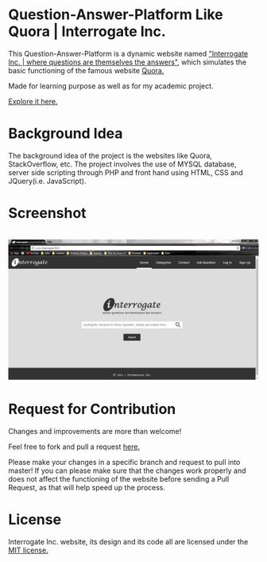 # Question-Answer-Platform Like Quora | Interrogate Inc.
This Question-Answer-Platform is a dynamic website named ["Interrogate Inc. | where questions are themselves the answers"](http://www.interrogate.96.lt), which simulates the basic functioning of the famous website [Quora.](https://www.quora.com/)

Made for learning purpose as well as for my academic project.

[Explore it here.](http://www.interrogate.96.lt)

# Background Idea
The background idea of the project is the websites like Quora, StackOverflow, etc. The project involves the use of MYSQL database, server side scripting through PHP and front hand using HTML, CSS and JQuery(i.e. JavaScript).

# Screenshot
<p align="center">
  <img src="https://raw.githubusercontent.com/Shivam010/Discussion-Form/master/images/Screenshot.jpg" alt="Screenshot"/>
</p>

# Request for Contribution
Changes and improvements are more than welcome! 

Feel free to fork and pull a request [here.](https://github.com/Shivam010/Question-Answer-Platform)

Please make your changes in a specific branch and request to pull into master! If you can please make sure that the changes work properly and does not affect the functioning of the website before sending a Pull Request, as that will help speed up the process.

# License
Interrogate Inc. website, its design and its code all are licensed under the [MIT license.](https://github.com/Shivam010/Question-Answer-Platform/blob/master/LICENSE) 
